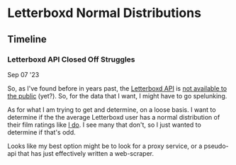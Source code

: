 # Letterboxd Normal Distributions

## Timeline


### Letterboxd API Closed Off Struggles
Sep 07 '23

So, as I've found before in years past, the [Letterboxd API](https://api-docs.letterboxd.com/) is [not available to the public](https://letterboxd.com/api-beta/) (yet?). So, for the data that I want, I might have to go spelunking.

As for what I am trying to get and determine, on a loose basis. I want to determine if the the average Letterboxd user has a normal distribution of their film ratings like [I do](https://letterboxd.com/hahaveryfun/). I see many that don't, so I just wanted to determine if that's odd.

Looks like my best option might be to look for a proxy service, or a pseudo-api that has just effectively written a web-scraper.